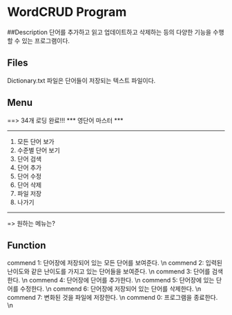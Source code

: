# WordCRUD Program

##Description
단어를 추가하고 읽고 업데이트하고 삭제하는 등의 다양한 기능을 수행할 수 있는 프로그램이다.

## Files
Dictionary.txt 파일은 단어들이 저장되는 텍스트 파일이다.

## Menu
==> 34개 로딩 완료!!!
*** 영단어 마스터 ***
********************
1. 모든 단어 보가
2. 수준별 단어 보기
3. 단어 검색
4. 단어 추가
5. 단어 수정
6. 단어 삭제
7. 파일 저장
0. 나가기
********************
=> 원하는 메뉴는? 


## Function
commend 1: 단어장에 저장되어 있는 모든 단어를 보여준다. \n
commend 2: 입력된 난이도와 같은 난이도를 가지고 있는 단어들을 보여준다. \n
commend 3: 단어를 검색한다. \n
commend 4: 단어장에 단어를 추가한다. \n
commend 5: 단어장에 있는 단어를 수정한다. \n
commend 6: 단어장에 저장되어 있는 단어를 삭제한다. \n
commend 7: 변화된 것을 파일에 저장한다. \n
commend 0: 프로그램을 종료한다. \n
